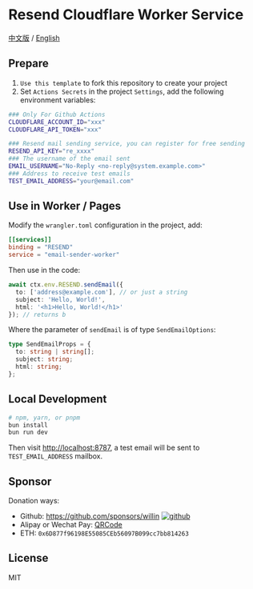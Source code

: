 # Resend Cloudflare Worker Service

[中文版](./README.zh-cn.md) / [English](./README.md)

## Prepare

1. `Use this template` to fork this repository to create your project
2. Set `Actions Secrets` in the project `Settings`, add the following environment variables:

```bash
### Only For Github Actions
CLOUDFLARE_ACCOUNT_ID="xxx"
CLOUDFLARE_API_TOKEN="xxx"

### Resend mail sending service, you can register for free sending
RESEND_API_KEY="re_xxxx"
### The username of the email sent
EMAIL_USERNAME="No-Reply <no-reply@system.example.com>"
### Address to receive test emails
TEST_EMAIL_ADDRESS="your@email.com"
```

## Use in Worker / Pages

Modify the `wrangler.toml` configuration in the project, add:

```toml
[[services]]
binding = "RESEND"
service = "email-sender-worker"
```

Then use in the code:

```ts
await ctx.env.RESEND.sendEmail({
  to: ['address@example.com'], // or just a string
  subject: 'Hello, World!',
  html: '<h1>Hello, World!</h1>'
}); // returns b
```

Where the parameter of `sendEmail` is of type `SendEmailOptions`:

```ts
type SendEmailProps = {
  to: string | string[];
  subject: string;
  html: string;
};
```

## Local Development

```bash
# npm, yarn, or pnpm
bun install
bun run dev
```

Then visit <http://localhost:8787>, a test email will be sent to `TEST_EMAIL_ADDRESS` mailbox.

## Sponsor

Donation ways:

- Github: <https://github.com/sponsors/willin> [![github](https://img.shields.io/github/followers/willin.svg?style=social&label=Followers)](https://github.com/willin)
- Alipay or Wechat Pay: [QRCode](https://user-images.githubusercontent.com/1890238/89126156-0f3eeb80-d516-11ea-9046-5a3a5d59b86b.png)
- ETH: `0x6D877f96198E55085CEb56097B099cc7bb814263`

## License

MIT
